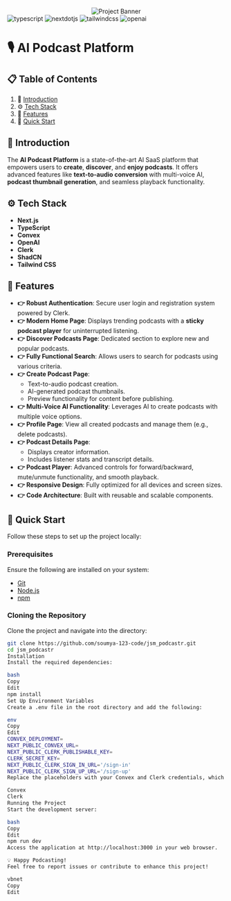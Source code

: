 <div align="center">
  <br />
      <img src="https://github.com/adrianhajdin/jsm_podcastr/assets/151519281/f61a58c2-f144-41f7-8bc9-5ad14752ceb3" alt="Project Banner">
  <br />
</div>

  <div>
    <img src="https://img.shields.io/badge/-Typescript-black?style=for-the-badge&logoColor=white&logo=typescript&color=3178C6" alt="typescript" />
    <img src="https://img.shields.io/badge/-Next_._JS-black?style=for-the-badge&logoColor=white&logo=nextdotjs&color=000000" alt="nextdotjs" />
    <img src="https://img.shields.io/badge/-Tailwind_CSS-black?style=for-the-badge&logoColor=white&logo=tailwindcss&color=06B6D4" alt="tailwindcss" />
    <img src="https://img.shields.io/badge/-OpenAI-black?style=for-the-badge&logoColor=white&logo=openai&color=412991" alt="openai" />
  </div>

# 🎙️ AI Podcast Platform  

## 📋 Table of Contents  

1. 🤖 [Introduction](#-introduction)  
2. ⚙️ [Tech Stack](#-tech-stack)  
3. 🔋 [Features](#-features)  
4. 🤸 [Quick Start](#-quick-start)  

## 🤖 Introduction  

The **AI Podcast Platform** is a state-of-the-art AI SaaS platform that empowers users to **create**, **discover**, and **enjoy podcasts**. It offers advanced features like **text-to-audio conversion** with multi-voice AI, **podcast thumbnail generation**, and seamless playback functionality.

## ⚙️ Tech Stack  

- **Next.js**  
- **TypeScript**  
- **Convex**  
- **OpenAI**  
- **Clerk**  
- **ShadCN**  
- **Tailwind CSS**  

## 🔋 Features  

- **👉 Robust Authentication**: Secure user login and registration system powered by Clerk.  
- **👉 Modern Home Page**: Displays trending podcasts with a **sticky podcast player** for uninterrupted listening.  
- **👉 Discover Podcasts Page**: Dedicated section to explore new and popular podcasts.  
- **👉 Fully Functional Search**: Allows users to search for podcasts using various criteria.  
- **👉 Create Podcast Page**:  
  - Text-to-audio podcast creation.  
  - AI-generated podcast thumbnails.  
  - Preview functionality for content before publishing.  
- **👉 Multi-Voice AI Functionality**: Leverages AI to create podcasts with multiple voice options.  
- **👉 Profile Page**: View all created podcasts and manage them (e.g., delete podcasts).  
- **👉 Podcast Details Page**:  
  - Displays creator information.  
  - Includes listener stats and transcript details.  
- **👉 Podcast Player**: Advanced controls for forward/backward, mute/unmute functionality, and smooth playback.  
- **👉 Responsive Design**: Fully optimized for all devices and screen sizes.  
- **👉 Code Architecture**: Built with reusable and scalable components.  

## 🤸 Quick Start  

Follow these steps to set up the project locally:  

### **Prerequisites**  
Ensure the following are installed on your system:  
- [Git](https://git-scm.com/)  
- [Node.js](https://nodejs.org/)  
- [npm](https://www.npmjs.com/)  

### **Cloning the Repository**  
Clone the project and navigate into the directory:  
```bash  
git clone https://github.com/soumya-123-code/jsm_podcastr.git  
cd jsm_podcastr  
Installation
Install the required dependencies:

bash
Copy
Edit
npm install  
Set Up Environment Variables
Create a .env file in the root directory and add the following:

env
Copy
Edit
CONVEX_DEPLOYMENT=  
NEXT_PUBLIC_CONVEX_URL=  
NEXT_PUBLIC_CLERK_PUBLISHABLE_KEY=  
CLERK_SECRET_KEY=  
NEXT_PUBLIC_CLERK_SIGN_IN_URL='/sign-in'  
NEXT_PUBLIC_CLERK_SIGN_UP_URL='/sign-up'  
Replace the placeholders with your Convex and Clerk credentials, which can be obtained from their official websites:

Convex
Clerk
Running the Project
Start the development server:

bash
Copy
Edit
npm run dev  
Access the application at http://localhost:3000 in your web browser.

💡 Happy Podcasting!
Feel free to report issues or contribute to enhance this project!

vbnet
Copy
Edit
